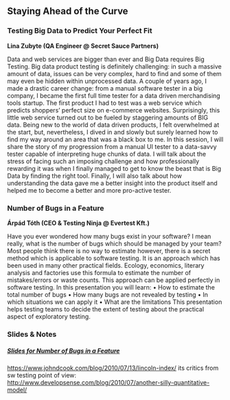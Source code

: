 ## Staying Ahead of the Curve

### Testing Big Data to Predict Your Perfect Fit
__Lina Zubyte (QA Engineer @ Secret Sauce Partners)__

Data and web services are bigger than ever and Big Data requires Big Testing. Big data product testing is definitely challenging: in such a massive amount of data, issues can be very complex, hard to find and some of them may even be hidden within unprocessed data.
A couple of years ago, I made a drastic career change: from a manual software tester in a big company, I became the first full time tester for a data driven merchandising tools startup. The first product I had to test was a web service which predicts shoppers’ perfect size on e-commerce websites. Surprisingly, this little web service turned out to be fueled by staggering amounts of BIG data. Being new to the world of data driven products, I felt overwhelmed at the start, but, nevertheless, I dived in and slowly but surely learned how to find my way around an area that was a black box to me.
In this session, I will share the story of my progression from a manual UI tester to a data-savvy tester capable of interpreting huge chunks of data. I will talk about the stress of facing such an imposing challenge and how professionally rewarding it was when I finally managed to get to know the beast that is Big Data by finding the right tool. Finally, I will also talk about how understanding the data gave me a better insight into the product itself and helped me to become a better and more pro-active tester.

### Number of Bugs in a Feature
__Árpád Tóth (CEO & Testing Ninja @ Evertest Kft.)__

Have you ever wondered how many bugs exist in your software? I mean really, what is the number of bugs which should be managed by your team? Most people think there is no way to estimate however, there is a secret method which is applicable to software testing.
It is an approach which has been used in many other practical fields. Ecology, economics, literary analysis and factories use this formula to estimate the number of mistakes/errors or waste counts. This approach can be applied perfectly in software testing.
In this presentation you will learn:
• How to estimate the total number of bugs
• How many bugs are not revealed by testing
• In which situations we can apply it
• What are the limitations
This presentation helps testing teams to decide the extent of testing about the practical aspect of exploratory testing.

### Slides & Notes
##### [Slides for Number of Bugs in a Feature](/palinqa-talks/docs/HowManyBugsDoIHave.pdf)

https://www.johndcook.com/blog/2010/07/13/lincoln-index/
its critics from sw testing point of view: http://www.developsense.com/blog/2010/07/another-silly-quantitative-model/
